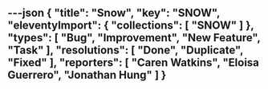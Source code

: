 ---json
{
  "title": "Snow",
  "key": "SNOW",
  "eleventyImport": {
    "collections": [
      "SNOW"
    ]
  },
  "types": [
    "Bug",
    "Improvement",
    "New Feature",
    "Task"
  ],
  "resolutions": [
    "Done",
    "Duplicate",
    "Fixed"
  ],
  "reporters": [
    "Caren Watkins",
    "Eloisa Guerrero",
    "Jonathan Hung"
  ]
}
---
        